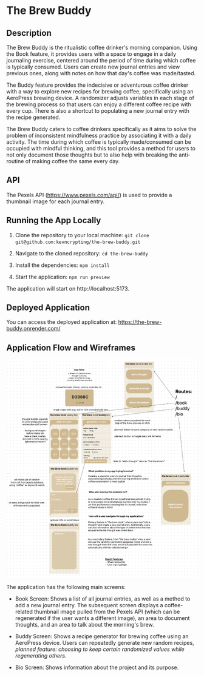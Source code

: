 # The Brew Buddy

## Description
The Brew Buddy is the ritualistic coffee drinker's morning companion. Using the Book feature, it provides users with a space to engage in a daily journaling exercise, centered around the period of time during which coffee is typically consumed. Users can create new journal entries and view previous ones, along with notes on how that day's coffee was made/tasted. 

The Buddy feature provides the indecisive or adventurous coffee drinker with a way to explore new recipes for brewing coffee, specifically using an AeroPress brewing device. A randomizer adjusts variables in each stage of the brewing process so that users can enjoy a different coffee recipe with every cup. There is also a shortcut to populating a new journal entry with the recipe generated. 

The Brew Buddy caters to coffee drinkers specifically as it aims to solve the problem of inconsistent mindfulness practice by associating it with a daily activity. The time during which coffee is typically made/consumed can be occupied with mindful thinking, and this tool provides a method for users to not only document those thoughts but to also help with breaking the anti-routine of making coffee the same every day.

## API

The Pexels API (https://www.pexels.com/api/) is used to provide a thumbnail image for each journal entry. 

## Running the App Locally

1. Clone the repository to your local machine: 
    `git clone git@github.com:kevncrypting/the-brew-buddy.git`

2. Navigate to the cloned repository: 
    `cd the-brew-buddy`

3. Install the dependencies: 
    `npm install`

4. Start the application: 
    `npm run preview`

The application will start on http://localhost:5173.

## Deployed Application
You can access the deployed application at: https://the-brew-buddy.onrender.com/

## Application Flow and Wireframes

![Wireframe](src/assets/wireframe.png)

The application has the following main screens:

- Book Screen: Shows a list of all journal entries, as well as a method to add a new journal entry. The subsequent screen displays a coffee-related thumbnail image pulled from the Pexels API (which can be regenerated if the user wants a different image), an area to document thoughts, and an area to talk about the morning's brew.

- Buddy Screen: Shows a recipe generator for brewing coffee using an AeroPress device. Users can repeatedly generate new random recipes, *planned feature: choosing to keep certain randomized values while regenerating others.*

- Bio Screen: Shows information about the project and its purpose.